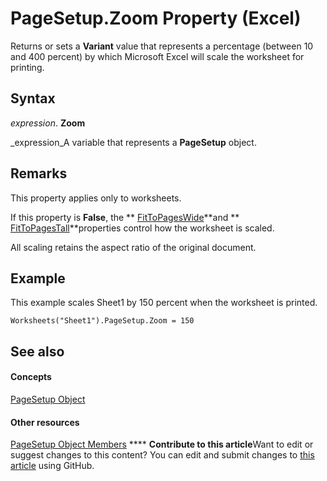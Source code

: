 
# PageSetup.Zoom Property (Excel)

Returns or sets a  **Variant** value that represents a percentage (between 10 and 400 percent) by which Microsoft Excel will scale the worksheet for printing.


## Syntax

 _expression_. **Zoom**

 _expression_A variable that represents a  **PageSetup** object.


## Remarks

This property applies only to worksheets.

If this property is  **False**, the  ** [FitToPagesWide](162bd2d2-35fa-8133-ab1c-27dcfc173317.md)**and  ** [FitToPagesTall](1a0141cb-a665-caf5-6bd6-b037f65486dc.md)**properties control how the worksheet is scaled.

All scaling retains the aspect ratio of the original document.


## Example

This example scales Sheet1 by 150 percent when the worksheet is printed.


```
Worksheets("Sheet1").PageSetup.Zoom = 150
```


## See also


#### Concepts


 [PageSetup Object](2fd22df9-5987-f723-04a9-9a3f2e84ac81.md)
#### Other resources


 [PageSetup Object Members](feabe079-cb03-f560-6032-88f5585ec8a8.md)
****   **Contribute to this article**Want to edit or suggest changes to this content? You can edit and submit changes to  [this article](https://github.com/jhershey00/VBA_Excel_Test/OpenXMLCon/articles/3deebce5-8605-c549-371c-033848073ffe.md) using GitHub.

